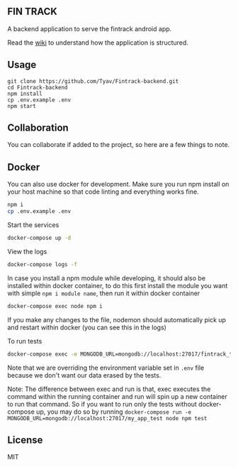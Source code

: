 
## FIN TRACK

A backend application to serve the fintrack android app.

Read the [wiki](https://github.com/Tyav/Fintrack-backend/wiki) to understand how the application is structured.

## Usage

    git clone https://github.com/Tyav/Fintrack-backend.git
    cd Fintrack-backend
    npm install
    cp .env.example .env
    npm start


## Collaboration

You can collaborate if added to the project, so here are a few things to note.


## Docker

You can also use docker for development. Make sure you run npm install on your host machine so that code linting and everything works fine.

```sh
npm i
cp .env.example .env
```

Start the services

```sh
docker-compose up -d
```

View the logs

```sh
docker-compose logs -f
```

In case you install a npm module while developing, it should also be installed within docker container, to do this first install the module you want with simple `npm i module name`, then run it within docker container

```sh
docker-compose exec node npm i
```

If you make any changes to the file, nodemon should automatically pick up and restart within docker (you can see this in the logs)

To run tests

```sh
docker-compose exec -e MONGODB_URL=mongodb://localhost:27017/fintrack_test node npm test
```

Note that we are overriding the environment variable set in `.env` file because we don't want our data erased by the tests.

Note: The difference between exec and run is that, exec executes the command within the running container and run will spin up a new container to run that command. So if you want to run only the tests without docker-compose up, you may do so by running `docker-compose run -e MONGODB_URL=mongodb://localhost:27017/my_app_test node npm test`


## License

MIT

